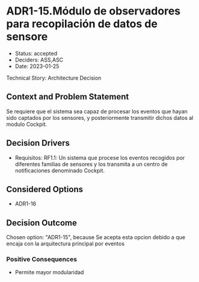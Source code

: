 # ADR1-15.Módulo de observadores para recopilación de datos de sensore

* Status: accepted
* Deciders: ASS,ASC
* Date: 2023-01-25

Technical Story: Architecture Decision

## Context and Problem Statement

Se requiere que el sistema sea capaz de procesar los eventos que hayan sido captados por los sensores, y posteriormente transmitir dichos datos al modulo Cockpit.

## Decision Drivers

* Requisitos: RF1.1: Un sistema que procese los eventos recogidos por diferentes familias de sensores y los transmita a un centro de notificaciones denominado Cockpit.

## Considered Options

* ADR1-16

## Decision Outcome

Chosen option: "ADR1-15", because Se acepta esta opcion debido a que encaja con la arquitectura principal por eventos

### Positive Consequences

* Permite mayor modularidad

